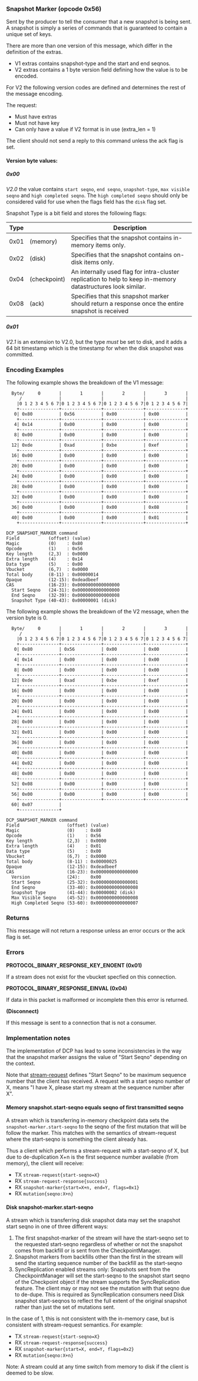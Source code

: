 ### Snapshot Marker (opcode 0x56)

Sent by the producer to tell the consumer that a new snapshot is being sent.
A snapshot is simply a series of commands that is guaranteed to contain a unique set of keys.

There are more than one version of this message, which differ in the definition of the extras.

* V1 extras contains snapshot-type and the start and end seqnos.
* V2 extras contains a 1 byte version field defining how the value is to be encoded.

For V2 the following version codes are defined and determines the rest of the message encoding.

The request:
* Must have extras
* Must not have key
* Can only have a value if V2 format is in use (extra_len = 1)

The client should not send a reply to this command unless the ack flag is set.

#### Version byte values:

##### 0x00

_V2.0_ the value contains `start seqno`, `end seqno`, `snapshot-type`, `max visible seqno` and `high completed seqno`.
The `high completed seqno` should only be considered valid for use when the flags field has the `disk` flag set.

Snapshot Type is a bit field and stores the following flags:

| Type |   | Description |
|------|---|------------|
| 0x01 | (memory) | Specifies that the snapshot contains in-memory items only. |
| 0x02 | (disk) | Specifies that the snapshot contains on-disk items only. |
| 0x04 | (checkpoint) | An internally used flag for intra-cluster replication to help to keep in-memory datastructures look similar. |
| 0x08 | (ack) | Specifies that this snapshot marker should return a response once the entire snapshot is received |

##### 0x01

_V2.1_ is an extension to V2.0, but the type _must_ be set to disk, and it
adds a 64 bit timestamp which is the timestamp for when the disk snapshot was
committed.

### Encoding Examples

The following example shows the breakdown of the V1 message:

      Byte/     0       |       1       |       2       |       3       |
         /              |               |               |               |
        |0 1 2 3 4 5 6 7|0 1 2 3 4 5 6 7|0 1 2 3 4 5 6 7|0 1 2 3 4 5 6 7|
        +---------------+---------------+---------------+---------------+
       0| 0x80          | 0x56          | 0x00          | 0x00          |
        +---------------+---------------+---------------+---------------+
       4| 0x14          | 0x00          | 0x00          | 0x00          |
        +---------------+---------------+---------------+---------------+
       8| 0x00          | 0x00          | 0x00          | 0x00          |
        +---------------+---------------+---------------+---------------+
      12| 0xde          | 0xad          | 0xbe          | 0xef          |
        +---------------+---------------+---------------+---------------+
      16| 0x00          | 0x00          | 0x00          | 0x00          |
        +---------------+---------------+---------------+---------------+
      20| 0x00          | 0x00          | 0x00          | 0x00          |
        +---------------+---------------+---------------+---------------+
      24| 0x00          | 0x00          | 0x00          | 0x00          |
        +---------------+---------------+---------------+---------------+
      28| 0x00          | 0x00          | 0x00          | 0x00          |
        +---------------+---------------+---------------+---------------+
      32| 0x00          | 0x00          | 0x00          | 0x00          |
        +---------------+---------------+---------------+---------------+
      36| 0x00          | 0x00          | 0x00          | 0x08          |
        +---------------+---------------+---------------+---------------+
      40| 0x00          | 0x00          | 0x00          | 0x01          |
        +---------------+---------------+---------------+---------------+

    DCP_SNAPSHOT_MARKER command
    Field           (offset) (value)
    Magic           (0)    : 0x80
    Opcode          (1)    : 0x56
    Key length      (2,3)  : 0x0000
    Extra length    (4)    : 0x14
    Data type       (5)    : 0x00
    Vbucket         (6,7)  : 0x0000
    Total body      (8-11) : 0x00000014
    Opaque          (12-15): 0xdeadbeef
    CAS             (16-23): 0x0000000000000000
      Start Seqno   (24-31): 0x0000000000000000
      End Seqno     (32-39): 0x0000000000000008
      Snapshot Type (40-43): 0x00000001 (disk)

The following example shows the breakdown of the V2 message, when the version byte is 0.

      Byte/     0       |       1       |       2       |       3       |
         /              |               |               |               |
        |0 1 2 3 4 5 6 7|0 1 2 3 4 5 6 7|0 1 2 3 4 5 6 7|0 1 2 3 4 5 6 7|
        +---------------+---------------+---------------+---------------+
       0| 0x80          | 0x56          | 0x00          | 0x00          |
        +---------------+---------------+---------------+---------------+
       4| 0x14          | 0x00          | 0x00          | 0x00          |
        +---------------+---------------+---------------+---------------+
       8| 0x00          | 0x00          | 0x00          | 0x00          |
        +---------------+---------------+---------------+---------------+
      12| 0xde          | 0xad          | 0xbe          | 0xef          |
        +---------------+---------------+---------------+---------------+
      16| 0x00          | 0x00          | 0x00          | 0x00          |
        +---------------+---------------+---------------+---------------+
      20| 0x00          | 0x00          | 0x00          | 0x00          |
        +---------------+---------------+---------------+---------------+
      24| 0x01          | 0x00          | 0x00          | 0x00          |
        +---------------+---------------+---------------+---------------+
      28| 0x00          | 0x00          | 0x00          | 0x00          |
        +---------------+---------------+---------------+---------------+
      32| 0x01          | 0x00          | 0x00          | 0x00          |
        +---------------+---------------+---------------+---------------+
      36| 0x00          | 0x00          | 0x00          | 0x00          |
        +---------------+---------------+---------------+---------------+
      40| 0x08          | 0x00          | 0x00          | 0x00          |
        +---------------+---------------+---------------+---------------+
      44| 0x02          | 0x00          | 0x00          | 0x00          |
        +---------------+---------------+---------------+---------------+
      48| 0x00          | 0x00          | 0x00          | 0x00          |
        +---------------+---------------+---------------+---------------+
      52| 0x08          | 0x00          | 0x00          | 0x00          |
        +---------------+---------------+---------------+---------------+
      56| 0x00          | 0x00          | 0x00          | 0x00          |
        +---------------+---------------+---------------+---------------+
      60| 0x07          |
        +---------------+

    DCP_SNAPSHOT_MARKER command
    Field                  (offset) (value)
    Magic                  (0)    : 0x80
    Opcode                 (1)    : 0x56
    Key length             (2,3)  : 0x0000
    Extra length           (4)    : 0x01
    Data type              (5)    : 0x00
    Vbucket                (6,7)  : 0x0000
    Total body             (8-11) : 0x00000025
    Opaque                 (12-15): 0xdeadbeef
    CAS                    (16-23): 0x0000000000000000
      Version              (24):    0x00
      Start Seqno          (25-32): 0x0000000000000001
      End Seqno            (33-40): 0x0000000000000008
      Snapshot Type        (41-44): 0x00000002 (disk)
      Max Visible Seqno    (45-52): 0x0000000000000008
      High Completed Seqno (53-60): 0x0000000000000007

### Returns

This message will not return a response unless an error occurs or the ack flag is set.

### Errors

**PROTOCOL_BINARY_RESPONSE_KEY_ENOENT (0x01)**

If a stream does not exist for the vbucket specfied on this connection.

**PROTOCOL_BINARY_RESPONSE_EINVAL (0x04)**

If data in this packet is malformed or incomplete then this error is returned.

**(Disconnect)**

If this message is sent to a connection that is not a consumer.

### Implementation notes

The implementation of DCP has lead to some inconsistencies in the way that the
snapshot marker assigns the value of "Start Seqno" depending on the context.

Note that [stream-request](stream-request.md) defines "Start Seqno" to be
maximum sequence number that the client has received. A request with a start
seqno number of X, means "I have X, please start my stream at the sequence
number after X".

#### Memory snapshot.start-seqno equals seqno of first transmitted seqno

A stream which is transferring in-memory checkpoint data sets the
`snapshot-marker.start-seqno` to the seqno of the first mutation that will be
follow the marker. This matches with the semantics of stream-request where the
start-seqno is something the client already has.

Thus a client which performs a stream-request with a start-seqno of X, but due
to de-duplication X+n is the first sequence number available (from memory), the
client will receive:

* TX `stream-request{start-seqno=X}`
* RX `stream-request-response{success}`
* RX `snapshot-marker{start=X+n, end=Y, flags=0x1}`
* RX `mutation{seqno:X+n}`

#### Disk snapshot-marker.start-seqno

A stream which is transferring disk snapshot data may set the snapshot start
seqno in one of three different ways:

1) The first snapshot-marker of the stream will have the start-seqno set to the
   requested start-seqno regardless of whether or not the snapshot comes from 
   backfill or is sent from the CheckpointManager.
2) Snapshot markers from backfills other than the first in the stream will send
   the starting sequence number of the backfill as the start-seqno
3) SyncReplication enabled streams only:
   Snapshots sent from the CheckpointManager will set the start-seqno to the
   snapshot start seqno of the Checkpoint object if the stream supports the
   SyncReplication feature. The client may or may not see the mutation with that
   seqno due to de-dupe. This is required as SyncReplication consumers need
   Disk snapshot start-seqnos to reflect the full extent of the original
   snapshot rather than just the set of mutations sent.

In the case of 1, this is not consistent with the in-memory case, but is
consistent with stream-request semantics. For example:

* TX `stream-request{start-seqno=X}`
* RX `stream-request-response{success}`
* RX `snapshot-marker{start=X, end=Y, flags=0x2}`
* RX `mutation{seqno:X+n}`

Note: A stream could at any time switch from memory to disk if the client is
deemed to be slow.
